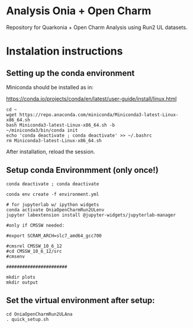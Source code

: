 # Analysis Onia + Open Charm

Repository for Quarkonia + Open Charm Analysis using Run2 UL datasets.

# Instalation instructions

## Setting up the conda environment

Miniconda should be installed as in:

https://conda.io/projects/conda/en/latest/user-guide/install/linux.html

```
cd ~
wget https://repo.anaconda.com/miniconda/Miniconda3-latest-Linux-x86_64.sh
bash Miniconda3-latest-Linux-x86_64.sh -b 
~/miniconda3/bin/conda init
echo 'conda deactivate ; conda deactivate' >> ~/.bashrc
rm Miniconda3-latest-Linux-x86_64.sh
```

After installation, reload the session.

## Setup conda Environmment (only once!)

```
conda deactivate ; conda deactivate 

conda env create -f environment.yml

# for jupyterlab w/ ipython widgets
conda activate OniaOpenCharmRun2ULenv
jupyter labextension install @jupyter-widgets/jupyterlab-manager

#only if CMSSW needed:

#export SCRAM_ARCH=slc7_amd64_gcc700

#cmsrel CMSSW_10_6_12
#cd CMSSW_10_6_12/src
#cmsenv

#######################

mkdir plots
mkdir output
```

## Set the virtual environment after setup:

```
cd OniaOpenCharmRun2ULAna
. quick_setup.sh
```

